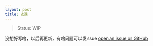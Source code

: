 ```yaml
---
layout: post
title: 选课
---
```

> Status: WIP

没想好写啥，以后再更新，有啥问题可以发issue [open an issue on GitHub](https://github.com/Merle-Zhang/bristol-survival-handbook/issues/new)
